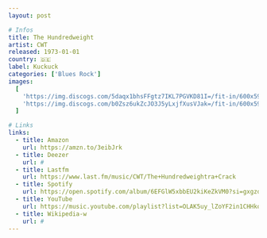 ```yaml
---
layout: post

# Infos
title: The Hundredweight
artist: CWT
released: 1973-01-01
country: 🇩🇪
label: Kuckuck
categories: ['Blues Rock']
images:
  [
    'https://img.discogs.com/5daqx1bhsFFgtz7IKL7PGVKD81I=/fit-in/600x596/filters:strip_icc():format(jpeg):mode_rgb():quality(90)/discogs-images/R-2181880-1419348034-5841.jpeg.jpg',
    'https://img.discogs.com/b0Zsz6ukZcJO3J5yLxjfXusVJak=/fit-in/600x593/filters:strip_icc():format(jpeg):mode_rgb():quality(90)/discogs-images/R-2181880-1419348037-5833.jpeg.jpg',
  ]

# Links
links:
  - title: Amazon
    url: https://amzn.to/3eibJrk
  - title: Deezer
    url: #
  - title: Lastfm
    url: https://www.last.fm/music/CWT/The+Hundredweightra+Crack
  - title: Spotify
    url: https://open.spotify.com/album/6EFGlW5xbbEU2kiKeZkVM0?si=gxgzdWr0SwqQK7xay1auIg
  - title: YouTube
    url: https://music.youtube.com/playlist?list=OLAK5uy_lZoYF2in1CHHkq-K2D16G4Bva_-roOToc
  - title: Wikipedia-w
    url: #
---
```

